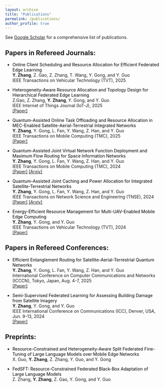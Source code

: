 ```yaml
---
layout: archive
title: "Publications"
permalink: /publications/
author_profile: true
---
```


See <a href="https://scholar.google.com/citations?hl=en&user=p6z9Id4AAAAJ" class="custom-link" target="_blank">Google Scholar</a> for a comprehensive list of publications.

Papers in Refereed Journals:
------
- <span style="color: black;"> Online Client Scheduling and Resource Allocation for Efficient Federated Edge Learning </span>  
__Y. Zhang__, Z. Gao, Z. Zhang, T. Wang, Y. Gong, and Y. Guo  
IEEE Transactions on Vehicular Technology (TVT), 2025 

- <span style="color: black;"> Heterogeneity-Aware Resource Allocation and Topology Design for Hierarchical Federated Edge Learning </span>  
  Z.Gao, Z. Zhang, __Y. Zhang__, Y. Gong, and Y. Guo  
  IEEE Internet of Things Journal (IoT-J), 2025  
  <a href="https://ieeexplore.ieee.org/abstract/document/11083647" class="custom-link" target="_blank">[Paper]</a>  

- <span style="color: black;"> Quantum-Assisted Online Task Offloading and Resource Allocation in MEC-Enabled Satellite-Aerial-Terrestrial Integrated Networks </span>  
  __Y. Zhang__, Y. Gong, L. Fan, Y. Wang, Z. Han, and Y. Guo  
  IEEE Transactions on Mobile Computing (TMC), 2025  
  <a href="https://ieeexplore.ieee.org/document/10804104" class="custom-link" target="_blank">[Paper]</a>
  
- <span style="color: black;"> Quantum-Assisted Joint Virtual Network Function Deployment and Maximum Flow Routing for Space Information Networks </span>  
  __Y. Zhang__, Y. Gong, L. Fan, Y. Wang, Z. Han, and Y. Guo  
  IEEE Transactions on Mobile Computing (TMC), 2024  
  <a href="https://ieeexplore.ieee.org/document/10691643" class="custom-link" target="_blank">[Paper]</a>
  <a href="https://arxiv.org/abs/2409.13508" class="custom-link" target="_blank">[Arxiv]</a>

- <span style="color: black;"> Quantum-Assisted Joint Caching and Power Allocation for Integrated Satellite-Terrestrial Networks </span>  
  __Y. Zhang__, Y. Gong, L. Fan, Y. Wang, Z. Han, and Y. Guo  
  IEEE Transactions on Network Science and Engineering (TNSE), 2024  
  <a href="https://ieeexplore.ieee.org/document/10614917" class="custom-link" target="_blank">[Paper]</a>
  <a href="https://arxiv.org/abs/2312.14448" class="custom-link" target="_blank">[Arxiv]</a>

- <span style="color: black;"> Energy-Efficient Resource Management for Multi-UAV-Enabled Mobile Edge Computing </span>  
  __Y. Zhang__, Y. Gong, and Y. Guo  
  IEEE Transactions on Vehicular Technology (TVT), 2024   
  <a href="https://ieeexplore.ieee.org/document/10477460" class="custom-link" target="_blank">[Paper]</a>



Papers in Refereed Conferences:
------
- <span style="color: black;"> Efficient Entanglement Routing for Satellite-Aerial-Terrestrial Quantum Networks </span>  
  __Y. Zhang__, Y. Gong, L. Fan, Y. Wang, Z. Han, and Y. Guo  
International Conference on Computer Communications and Networks (ICCCN), Tokyo, Japan, Aug. 4-7, 2025  
<a href="https://ieeexplore.ieee.org/abstract/document/11133770" class="custom-link" target="_blank">[Paper]</a> 

- <span style="color: black;"> Semi-Supervised Federated Learning for Assessing Building Damage from Satellite Imagery </span>  
  __Y. Zhang__, Y. Gong, and Y. Guo   
IEEE International Conference on Communications (ICC), Denver, USA, Jun. 9-13, 2024  
<a href="https://ieeexplore.ieee.org/document/10622484" class="custom-link" target="_blank">[Paper]</a>



Preprints:
------
- <span style="color: black;"> Resource-Constrained and Heterogeneity-Aware Split Federated Fine-Tuning of Large Language Models over Mobile Edge Networks </span>  
  X. Guo, __Y. Zhang__, Z. Zhang, Y. Guo, and Y. Gong

- <span style="color: black;"> FedSFT: Resource-Constrained Federated Black-Box Adaptation of Large Language Models </span>  
  Z. Zhang, __Y. Zhang__, Z. Gao, Y. Gong, and Y. Guo  
